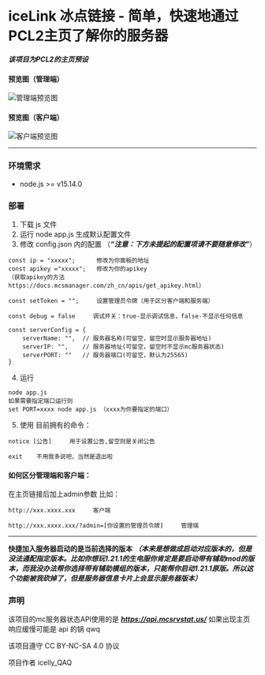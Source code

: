 # iceLink 冰点链接 - 简单，快速地通过PCL2主页了解你的服务器

***该项目为PCL2的主页预设***
#### 预览图（管理端）
![管理端预览图](https://github.com/user-attachments/assets/b4269faa-ba4e-48fe-80a7-ad447fb02649)

#### 预览图（客户端）
![客户端预览图](https://github.com/user-attachments/assets/972a026e-2400-45e1-ac42-3aa7122ca3a1)

------

### 环境需求
+ node.js >= v15.14.0

### 部署
1. 下载 js 文件
2. 运行 node app.js 生成默认配置文件
3. 修改 config.json 内的配置 （***“注意：下方未提起的配置项请不要随意修改”***）
```
const ip = "xxxxx";      修改为你面板的地址
const apikey ="xxxxx";   修改为你的apikey
（获取apikey的方法https://docs.mcsmanager.com/zh_cn/apis/get_apikey.html）

const setToken = "";     设置管理员令牌（用于区分客户端和服务端）

const debug = false     调试开关：true-显示调试信息，false-不显示任何信息

const serverConfig = {
    serverName: "",  // 服务器名称(可留空，留空时显示服务器地址)
    serverIP: "",    // 服务器地址(可留空，留空时不显示mc服务器状态)
    serverPORT: ""   // 服务器端口(可留空，默认为25565)
}
```
4. 运行
```
node app.js
如果需要指定端口运行则
set PORT=xxxx node app.js （xxxx为你要指定的端口）
```

5. 使用
目前拥有的命令：
```
notice [公告]     用于设置公告,留空则是关闭公告

exit    不用我多说吧，当然是退出啦
```

#### 如何区分管理端和客户端：
在主页链接后加上admin参数
比如：
```
http://xxx.xxxx.xxx     客户端

http://xxx.xxxx.xxx/?admin=[你设置的管理员令牌]     管理端
```

----
**快捷加入服务器启动的是当前选择的版本** ***（本来是想做成启动对应版本的，但是没法通配指定版本。比如你想玩1.21.1的生电服你肯定是要启动带有辅助mod的版本，而我没办法帮你选择带有辅助模组的版本，只能帮你启动1.21.1原版。所以这个功能被我砍掉了，但是服务器信息卡片上会显示服务器版本）***

### 声明
该项目的mc服务器状态API使用的是 ***https://api.mcsrvstat.us/*** 如果出现主页响应缓慢可能是 api 的锅 qwq


该项目遵守 CC BY-NC-SA 4.0 协议


项目作者 icelly_QAQ
